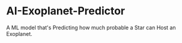 # AI-Exoplanet-Predictor
A ML model that's Predicting how much probable a Star can Host an Exoplanet.
